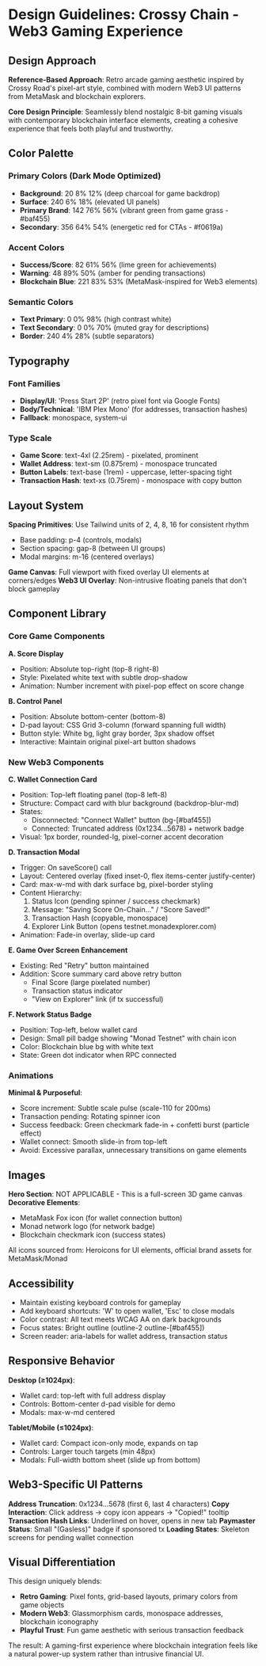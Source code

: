 # Design Guidelines: Crossy Chain - Web3 Gaming Experience

## Design Approach

**Reference-Based Approach**: Retro arcade gaming aesthetic inspired by Crossy Road's pixel-art style, combined with modern Web3 UI patterns from MetaMask and blockchain explorers.

**Core Design Principle**: Seamlessly blend nostalgic 8-bit gaming visuals with contemporary blockchain interface elements, creating a cohesive experience that feels both playful and trustworthy.

## Color Palette

### Primary Colors (Dark Mode Optimized)
- **Background**: 20 8% 12% (deep charcoal for game backdrop)
- **Surface**: 240 6% 18% (elevated UI panels)
- **Primary Brand**: 142 76% 56% (vibrant green from game grass - #baf455)
- **Secondary**: 356 64% 54% (energetic red for CTAs - #f0619a)

### Accent Colors
- **Success/Score**: 82 61% 56% (lime green for achievements)
- **Warning**: 48 89% 50% (amber for pending transactions)
- **Blockchain Blue**: 221 83% 53% (MetaMask-inspired for Web3 elements)

### Semantic Colors
- **Text Primary**: 0 0% 98% (high contrast white)
- **Text Secondary**: 0 0% 70% (muted gray for descriptions)
- **Border**: 240 4% 28% (subtle separators)

## Typography

### Font Families
- **Display/UI**: 'Press Start 2P' (retro pixel font via Google Fonts)
- **Body/Technical**: 'IBM Plex Mono' (for addresses, transaction hashes)
- **Fallback**: monospace, system-ui

### Type Scale
- **Game Score**: text-4xl (2.25rem) - pixelated, prominent
- **Wallet Address**: text-sm (0.875rem) - monospace truncated
- **Button Labels**: text-base (1rem) - uppercase, letter-spacing tight
- **Transaction Hash**: text-xs (0.75rem) - monospace with copy button

## Layout System

**Spacing Primitives**: Use Tailwind units of 2, 4, 8, 16 for consistent rhythm
- Base padding: p-4 (controls, modals)
- Section spacing: gap-8 (between UI groups)
- Modal margins: m-16 (centered overlays)

**Game Canvas**: Full viewport with fixed overlay UI elements at corners/edges
**Web3 UI Overlay**: Non-intrusive floating panels that don't block gameplay

## Component Library

### Core Game Components
**A. Score Display**
- Position: Absolute top-right (top-8 right-8)
- Style: Pixelated white text with subtle drop-shadow
- Animation: Number increment with pixel-pop effect on score change

**B. Control Panel**
- Position: Absolute bottom-center (bottom-8)
- D-pad layout: CSS Grid 3-column (forward spanning full width)
- Button style: White bg, light gray border, 3px shadow offset
- Interactive: Maintain original pixel-art button shadows

### New Web3 Components

**C. Wallet Connection Card**
- Position: Top-left floating panel (top-8 left-8)
- Structure: Compact card with blur background (backdrop-blur-md)
- States:
  - Disconnected: "Connect Wallet" button (bg-[#baf455])
  - Connected: Truncated address (0x1234...5678) + network badge
- Visual: 1px border, rounded-lg, pixel-corner accent decoration

**D. Transaction Modal**
- Trigger: On saveScore() call
- Layout: Centered overlay (fixed inset-0, flex items-center justify-center)
- Card: max-w-md with dark surface bg, pixel-border styling
- Content Hierarchy:
  1. Status Icon (pending spinner / success checkmark)
  2. Message: "Saving Score On-Chain..." / "Score Saved!"
  3. Transaction Hash (copyable, monospace)
  4. Explorer Link Button (opens testnet.monadexplorer.com)
- Animation: Fade-in overlay, slide-up card

**E. Game Over Screen Enhancement**
- Existing: Red "Retry" button maintained
- Addition: Score summary card above retry button
  - Final Score (large pixelated number)
  - Transaction status indicator
  - "View on Explorer" link (if tx successful)

**F. Network Status Badge**
- Position: Top-left, below wallet card
- Design: Small pill badge showing "Monad Testnet" with chain icon
- Color: Blockchain blue bg with white text
- State: Green dot indicator when RPC connected

### Animations

**Minimal & Purposeful**:
- Score increment: Subtle scale pulse (scale-110 for 200ms)
- Transaction pending: Rotating spinner icon
- Success feedback: Green checkmark fade-in + confetti burst (particle effect)
- Wallet connect: Smooth slide-in from top-left
- Avoid: Excessive parallax, unnecessary transitions on game elements

## Images

**Hero Section**: NOT APPLICABLE - This is a full-screen 3D game canvas
**Decorative Elements**:
- MetaMask Fox icon (for wallet connection button)
- Monad network logo (for network badge)
- Blockchain checkmark icon (success states)

All icons sourced from: Heroicons for UI elements, official brand assets for MetaMask/Monad

## Accessibility

- Maintain existing keyboard controls for gameplay
- Add keyboard shortcuts: 'W' to open wallet, 'Esc' to close modals
- Color contrast: All text meets WCAG AA on dark backgrounds
- Focus states: Bright outline (outline-2 outline-[#baf455])
- Screen reader: aria-labels for wallet address, transaction status

## Responsive Behavior

**Desktop (≥1024px)**:
- Wallet card: top-left with full address display
- Controls: Bottom-center d-pad visible for demo
- Modals: max-w-md centered

**Tablet/Mobile (≤1024px)**:
- Wallet card: Compact icon-only mode, expands on tap
- Controls: Larger touch targets (min 48px)
- Modals: Full-width bottom sheet (slide up from bottom)

## Web3-Specific UI Patterns

**Address Truncation**: 0x1234...5678 (first 6, last 4 characters)
**Copy Interaction**: Click address → copy icon appears → "Copied!" tooltip
**Transaction Hash Links**: Underlined on hover, opens in new tab
**Paymaster Status**: Small "(Gasless)" badge if sponsored tx
**Loading States**: Skeleton screens for pending wallet connection

## Visual Differentiation

This design uniquely blends:
- **Retro Gaming**: Pixel fonts, grid-based layouts, primary colors from game objects
- **Modern Web3**: Glassmorphism cards, monospace addresses, blockchain iconography
- **Playful Trust**: Fun game aesthetic with serious transaction feedback

The result: A gaming-first experience where blockchain integration feels like a natural power-up system rather than intrusive financial UI.